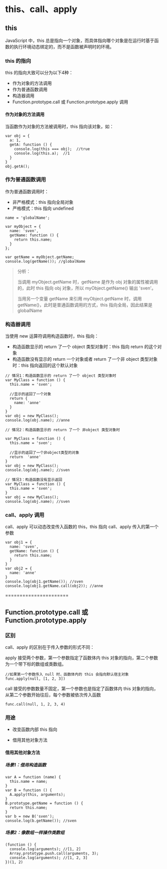 # this、call、apply

## this

JavaScript 中，this 总是指向一个对象，而具体指向哪个对象是在运行时基于函数的执行环境动态绑定的，而不是函数被声明时的环境。

### this 的指向

this 的指向大致可以分为以下4种：

- 作为对象的方法调用
- 作为普通函数调用
- 构造器调用
- Function.prototype.call 或 Function.prototype.apply 调用

#### 作为对象的方法调用

当函数作为对象的方法被调用时，this 指向该对象，如：

```
var obj = {
  a: 1,
  getA: function () {
    console.log(this === obj);  //true
    console.log(this.a);  //1
  }
}
obj.getA();

```
### 作为普通函数调用

作为普通函数调用时：

- 非严格模式：this 指向全局对象
- 严格模式：this 指向 undefined

```
name = 'globalName';

var myObject = {
  name: 'sven',
  getName: function () {
    return this.name;
  }
};

var getName = myObject.getName;
console.log(getName()); //globalName
```

> 分析：
>
> 当调用 myObject.getName 时，getName 是作为 obj 对象的属性被调用的，此时 this 指向 obj 对象，所以 myObject.getName() 输出 'sven'。
>
>当用另一个变量 getName 来引用 myObject.getName 时，调用 getName()，此时是普通函数调用的方式，this 指向全局，因此结果是 globalName

### 构造器调用

当使用 new 运算符调用构造函数时，this 指向：

- 构造函数显示的 return 了一个 object 类型对象时：this 指向 return 的这个对象
- 构造函数没有显示的 return 一个对象或者 return 了一个非 object 类型对象时：this 指向返回的这个默认对象

```
// 情况1：构造函数显示的 return 了一个 object 类型对象时
var MyClass = function () {
  this.name = 'sven';

  //显示的返回了一个对象
  return {
    name: 'anne'
  }
}
var obj = new MyClass();
console.log(obj.name); //anne

// 情况2：构造函数显示的 return 了一个 非object 类型对象时

var MyClass = function () {
  this.name = 'sven';

  //显示的返回了一个非object类型的对象
  return  'anne'
}
var obj = new MyClass();
console.log(obj.name); //sven

// 情况3：构造函数没有显示返回
var MyClass = function () {
  this.name = 'sven';
}
var obj = new MyClass();
console.log(obj.name); //sven
```

### call、apply 调用

call、apply 可以动态改变传入函数的 this，this 指向 call、apply 传入的第一个参数

```
var obj1 = {
  name: 'sven',
  getName: function () {
    return this.name;
  }
}
var obj2 = {
  name: 'anne'
}
console.log(obj1.getName()); //sven
console.log(obj1.getName.call(obj2)); //anne
```

======================

## Function.prototype.call 或 Function.prototype.apply

### 区别

call、apply 的区别在于传入参数的形式不同：

apply 接受两个参数，第一个参数指定了函数体内 this 对象的指向，第二个参数为一个带下标的数组或类数组。

```
//如果第一个参数传入 null 时，函数体内的 this 会指向默认宿主对象
func.apply(null, [1, 2, 3])
```

call 接受的参数数量不固定，第一个参数也是指定了函数体内 this 对象的指向，从第二个参数开始往后，每个参数被依次传入函数

```
func.call(null, 1, 2, 3, 4)
```

### 用途

- 改变函数内部 this 指向

- 借用其他对象方法

#### 借用其他对象方法

##### 场景1：借用构造函数

```
var A = function (name) {
  this.name = name;
}
var B = function () {
  A.apply(this, arguments);
}
B.prototype.getName = function () {
  return this.name;
}
var b = new B('sven');
console.log(b.getName()); //sven
```

##### 场景2：像数组一样操作类数组

```
(function () {
  console.log(arguments); //[1, 2]
  Array.prototype.push.call(arguments, 3);
  console.log(arguments); //[1, 2, 3]
})(1, 2)
```